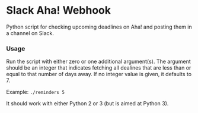 # Slack Aha! Webhook

Python script for checking upcoming deadlines on Aha! and posting them in a channel on Slack.

### Usage

Run the script with either zero or one additional argument(s). The argument should be an integer that indicates fetching all dealines that are less than or equal to that number of days away. If no integer value is given, it defaults to 7.

Example: `./reminders 5`

It should work with either Python 2 or 3 (but is aimed at Python 3).

